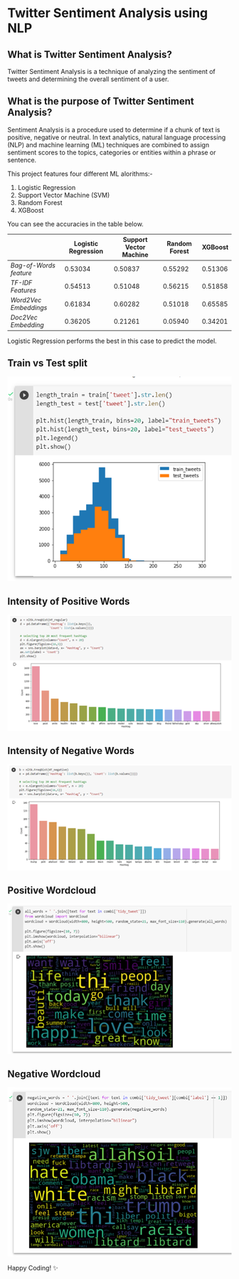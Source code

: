 # Twitter Sentiment Analysis using NLP

## What is Twitter Sentiment Analysis?

Twitter Sentiment Analysis is a technique of analyzing the sentiment of tweets and determining the overall sentiment of a user.

## What is the purpose of Twitter Sentiment Analysis?

Sentiment Analysis is a procedure used to determine if a chunk of text is positive, negative or neutral. In text analytics, natural language processing (NLP) and machine learning (ML) techniques are combined to assign sentiment scores to the topics, categories or entities within a phrase or sentence.

This project features four different ML alorithms:-

1. Logistic Regression
2. Support Vector Machine (SVM)
3. Random Forest
4. XGBoost

You can see the accuracies in the table below.

|                           |**Logistic Regression**|**Support Vector Machine**| **Random Forest**  |  **XGBoost**  |
| ------------------------- | --------------------- | ------------------------ | ------------------ | ------------- |
|    *Bag-of-Words feature* |        0.53034        |        0.50837           |       0.55292      |    0.51306    |
|    *TF-IDF Features*      |        0.54513        |        0.51048           |       0.56215      |    0.51858    |
|    *Word2Vec Embeddings*  |        0.61834        |        0.60282           |       0.51018      |    0.65585    |
|    *Doc2Vec Embedding*    |        0.36205        |        0.21261           |       0.05940      |    0.34201    |

Logistic Regression performs the best in this case to predict the model.

## Train vs Test split

![Train vs Test split](/pics/Train_test_tweets.JPG)

## Intensity of Positive Words

![Intensity of Positive Words](/pics/Intensity_of_positive_words.JPG)

## Intensity of Negative Words

![Intensity of Negative Words](/pics/Intensity_of_negative_words.JPG)

## Positive Wordcloud

![Positive Wordcloud](/pics/Positive_wordcloud.JPG)

## Negative Wordcloud

![Negative Wordcloud](/pics/Negative_wordcloud.JPG)

Happy Coding! ✨
